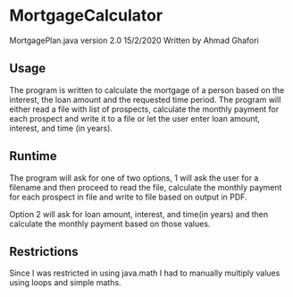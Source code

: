 # MortgageCalculator 
MortgagePlan.java version 2.0 15/2/2020
Written by Ahmad Ghafori

Usage
----------
The program is written to calculate the mortgage of a person based on 
the interest, the loan amount and the requested time period. 
The program will either read a file with list of prospects, 
calculate the monthly payment for each prospect and write it to a file or
let the user enter loan amount, interest, and time (in years).

Runtime
----------
The program will ask for one of two options, 1 will ask the user
for a filename and then proceed to read the file, calculate the monthly payment
for each prospect in file and write to file based on output in PDF.

Option 2 will ask for loan amount, interest, and time(in years) and then calculate
the monthly payment based on those values.

Restrictions
----------
Since I was restricted in using java.math I had to manually multiply values
using loops and simple maths.
